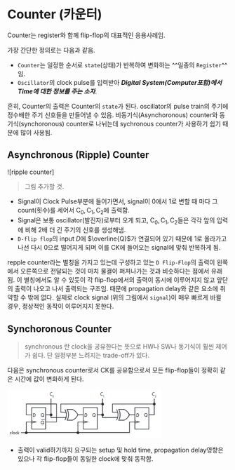 # Counter (카운터)

Counter는 register와 함께 flip-flop의 대표적인 응용사례임.

가장 간단한 정의로는 다음과 같음.

* `Counter`는 일정한 순서로 `state`(상태)가 반복하여 변화하는 ^^일종의 `Register`^^ 임.
* `Oscillator`의 clock pulse를 입력받아 ***Digital System(Computer포함)에서 Time에 대한 정보를 주는 소자***.

흔히, Counter의 출력은 Counter의 `state`가 된다. oscillator의 pulse train의 주기에 정수배한 주기 신호들을 만들어낼 수 있음. 비동기식(Asynchoronous) counter와 동기식(synchoronous) counter로 나뉘는데 sychronous counter가 사용하기 쉽기 때문에 많이 사용됨.

## Asynchronous (Ripple) Counter

![ripple counter]

> 그림 추가할 것.

* Signal이 Clock Pulse부분에 들어가면서, signal이 0에서 1로 변할 때 마다 그 count(횟수)를 세어서 $\text{C}_0,\text{C}_1,\text{C}_2$에 출력함.
* Signal은 보통 oscillator(발진자)로부터 오게 되고, $\text{C}_0,\text{C}_1,\text{C}_2$들은 각각 앞의 입력에 비해 2배 더 긴 주기의 신호를 생성해냄.
* `D-flip flop`의 input $D$에 $\overline{Q}$가 연결되어 있기 때문에 1로 올라가고 나선 다시 0으로 떨어지게 되며 이를 $\text{CK}$에 들어오는 signal에 맞춰 반복하게 됨.

repple counter라는 별칭을 가지고 있는데 구성하고 있는 `D Flip-Flop`의 출력이 왼쪽에서 오른쪽으로 전달되는 것이 마치 물결이 퍼져나가는 것과 비슷하다는 점에서 유래됨. 이 별칭에서도 알 수 있듯이 각 flip-flop에서의 출력이 동시에 이루어지지 않고 앞단의 출력이 나오고 나서 출력되는 구조임. 때문에 propagation delay와 같은 요소에 취약할 수 밖에 없다. 실제로 clock signal (위의 그림에서 `signal`)이 매우 빠르게 바뀔 경우, 정상적인 동작이 이루어지지 못한다.

## Synchoronous Counter

> synchronous 란 clock을 공유한다는 뜻으로 HW나 SW나 동기식이 훨씬 제어가 쉽다. 단 일정부분 느려지는 trade-off가 있다.

 다음은 synchronous counter로서 $\text{CK}$를 공유함으로서 모든 flip-flop들이 정확히 같은 시간에 값이 변화하게 된다.
 
 ![synchronous counter](img/synchronous_counter.png)
 
 * 출력이 valid하기까지 요구되는 setup 및 hold time, propagation delay영향은 있으나 각 flip-flop들이 동일한 clock에 맞춰 동작함.
